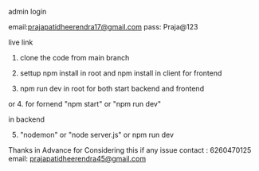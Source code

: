 admin login

email:prajapatidheerendra17@gmail.com
pass: Praja@123

live link 



1. clone the code from main branch 

2. settup npm install in root and npm install in client for frontend

3. npm run dev in root for both start backend and frontend 

or 
4. for fornend "npm start" or "npm run dev"

in backend 

5. "nodemon" or "node server.js" or npm run dev 


Thanks in Advance for Considering this 
if any issue contact : 6260470125
email: prajapatidheerendra45@gmail.com



